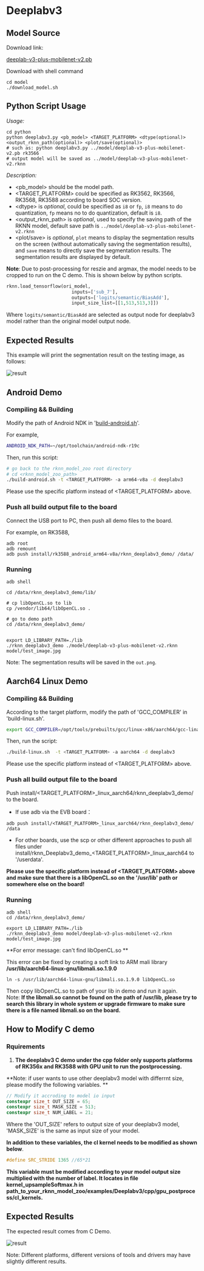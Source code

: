 # Deeplabv3

## Model Source
Download link: 

[deeplab-v3-plus-mobilenet-v2.pb](https://ftrg.zbox.filez.com/v2/delivery/data/ec1c6f44f8c24155875ac5bce7aa6b3c/examples/Deeplabv3/deeplab-v3-plus-mobilenet-v2.pb)

Download with shell command

```shell
cd model
./download_model.sh
```

## Python Script Usage
*Usage:*

```shell
cd python
python deeplabv3.py <pb_model> <TARGET_PLATFORM> <dtype(optional)> <output_rknn_path(optional)> <plot/save(optional)>
# such as: python deeplabv3.py ../model/deeplab-v3-plus-mobilenet-v2.pb rk3566
# output model will be saved as ../model/deeplab-v3-plus-mobilenet-v2.rknn
```
*Description:*

- <pb_model> should be the model path.
- <TARGET_PLATFORM> could be specified as RK3562, RK3566, RK3568, RK3588 according to board SOC version.
- <dtype\> is *optional*, could be specified as `i8` or `fp`, `i8` means to do quantization, `fp` means no to do quantization, default is `i8`.
- <output_rknn_path> is *optional*, used to specify the saving path of the RKNN model, default save path is `../model/deeplab-v3-plus-mobilenet-v2.rknn`
- <plot/save> is *optional*, `plot` means to display the segmentation results on the screen (without automatically saving the segmentation results), and `save` means to directly save the segmentation results. The segmentation results are displayed by default.

**Note**: Due to post-processing for reszie and argmax, the model needs to be cropped to run on the C demo. This is shown below by python scripts.

```py
rknn.load_tensorflow(ori_model, 
                        inputs=['sub_7'],
                        outputs=['logits/semantic/BiasAdd'],
                        input_size_list=[[1,513,513,3]])
```

Where `logits/semantic/BiasAdd` are selected as output node for deeplabv3 model rather than the original model output node.

## Expected Results

This example will print the segmentation result on the testing image, as follows:

![result](./reference_results/python_demo_result.png)



## Android Demo

### Compiling && Building

Modify the path of Android NDK in '[build-android.sh](../../build-android.sh)'.

For example,

```sh
ANDROID_NDK_PATH=~/opt/toolchain/android-ndk-r19c
```

Then, run this script:

```sh
# go back to the rknn_model_zoo root directory
# cd <rknn_model_zoo_path>
./build-android.sh -t <TARGET_PLATFORM> -a arm64-v8a -d deeplabv3
```

Please use the specific platform instead of <TARGET_PLATFORM> above.

### Push all build output file to the board

Connect the USB port to PC, then push all demo files to the board.

For example, on RK3588,

```
adb root
adb remount
adb push install/rk3588_android_arm64-v8a/rknn_deeplabv3_demo/ /data/
```

### Running

```shell
adb shell

cd /data/rknn_deeplabv3_demo/lib/

# cp libOpenCL.so to lib
cp /vendor/lib64/libOpenCL.so .

# go to demo path
cd /data/rknn_deeplabv3_demo/


export LD_LIBRARY_PATH=./lib
./rknn_deeplabv3_demo ./model/deeplab-v3-plus-mobilenet-v2.rknn model/test_image.jpg
```
Note: The segmentation results will be saved in the `out.png`.



## Aarch64 Linux Demo

### Compiling && Building

According to the target platform, modify the path of 'GCC_COMPILER' in 'build-linux.sh'.

```sh
export GCC_COMPILER=/opt/tools/prebuilts/gcc/linux-x86/aarch64/gcc-linaro-6.3.1-2017.05-x86_64_aarch64-linux-gnu/bin/aarch64-linux-gnu
```

Then, run the script:

```sh
./build-linux.sh  -t <TARGET_PLATFORM> -a aarch64 -d deeplabv3
```

Please use the specific platform instead of <TARGET_PLATFORM> above.

### Push all build output file to the board


Push install/<TARGET_PLATFORM>_linux_aarch64/rknn_deeplabv3_demo/ to the board.

- If use adb via the EVB board：

```shell
adb push install/<TARGET_PLATFORM>_linux_aarch64/rknn_deeplabv3_demo/ /data
```

- For other boards, use the scp or other different approaches to push all files under install/rknn_Deeplabv3_demo_<TARGET_PLATFORM>_linux_aarch64 to '/userdata'.

**Please use the specific platform instead of <TARGET_PLATFORM> above and make sure that there is a libOpenCL.so on the '/usr/lib' path or somewhere else on the board!**

### Running

```shell
adb shell
cd /data/rknn_deeplabv3_demo/

export LD_LIBRARY_PATH=./lib
./rknn_deeplabv3_demo model/deeplab-v3-plus-mobilenet-v2.rknn model/test_image.jpg
```

**For error message: can't find libOpenCL.so **

This error can be fixed by creating a soft link to ARM mali library **/usr/lib/aarch64-linux-gnu/libmali.so.1.9.0**

```shell
ln -s /usr/lib/aarch64-linux-gnu/libmali.so.1.9.0 libOpenCL.so
```

Then copy libOpenCL.so to path of your lib in demo and run it again.   
Note: **If the libmali.so cannot be found on the path of /usr/lib, please try to search this library in whole system or upgrade firmware to make sure there is a file named libmali.so on the board.**



## How to Modify C demo

### Rquirements

1. **The deeplabv3 C demo under the cpp folder only supports platforms of RK356x and RK3588 with GPU unit to run the postprocessing.**

**Note: if user wants to use other deeplabv3 model with differrnt size, please modify the following variables. **

```C++
// Modify it accroding to model io input
constexpr size_t OUT_SIZE = 65;  
constexpr size_t MASK_SIZE = 513;  
constexpr size_t NUM_LABEL = 21;  
```

Where the 'OUT_SIZE' refers to output size of your deeplabv3 model, 'MASK_SIZE' is the same as input size of your model.

**In addition to these variables, the cl kernel needs to be modified as shown below**.

```c
#define SRC_STRIDE 1365 //65*21 
```

**This variable must be modified according to your model output size multiplied with the number of label. It locates in file kernel_upsampleSoftmax.h in path_to_your_rknn_model_zoo/examples/Deeplabv3/cpp/gpu_postprocess/cl_kernels.**

## Expected Results

The expected result comes from C Demo.

![result](./reference_results/c_demo_result.png)

Note: Different platforms, different versions of tools and drivers may have slightly different results.
